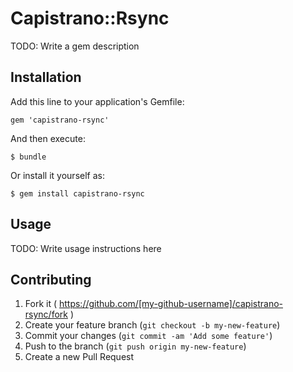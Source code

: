 # Capistrano::Rsync

TODO: Write a gem description

## Installation

Add this line to your application's Gemfile:

    gem 'capistrano-rsync'

And then execute:

    $ bundle

Or install it yourself as:

    $ gem install capistrano-rsync

## Usage

TODO: Write usage instructions here

## Contributing

1. Fork it ( https://github.com/[my-github-username]/capistrano-rsync/fork )
2. Create your feature branch (`git checkout -b my-new-feature`)
3. Commit your changes (`git commit -am 'Add some feature'`)
4. Push to the branch (`git push origin my-new-feature`)
5. Create a new Pull Request
